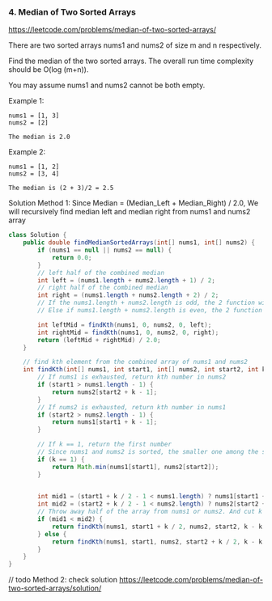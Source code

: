 ### 4. Median of Two Sorted Arrays

https://leetcode.com/problems/median-of-two-sorted-arrays/

There are two sorted arrays nums1 and nums2 of size m and n respectively.

Find the median of the two sorted arrays. The overall run time complexity should be O(log (m+n)).

You may assume nums1 and nums2 cannot be both empty.

Example 1:
```
nums1 = [1, 3]
nums2 = [2]

The median is 2.0
```
Example 2:
```
nums1 = [1, 2]
nums2 = [3, 4]

The median is (2 + 3)/2 = 2.5
```

Solution
Method 1: Since Median = (Median_Left + Median_Right) / 2.0, We will recursively find median left and median right from nums1 and nums2 array

```java
class Solution {
    public double findMedianSortedArrays(int[] nums1, int[] nums2) {
        if (nums1 == null || nums2 == null) {
            return 0.0;
        }
        // left half of the combined median
        int left = (nums1.length + nums2.length + 1) / 2;
        // right half of the combined median
        int right = (nums1.length + nums2.length + 2) / 2;
        // If the nums1.length + nums2.length is odd, the 2 function will return the same number
        // Else if nums1.length + nums2.length is even, the 2 function will return the left number and right number that make up a median

        int leftMid = findKth(nums1, 0, nums2, 0, left);
        int rightMid = findKth(nums1, 0, nums2, 0, right);
        return (leftMid + rightMid) / 2.0;
    }

    // find kth element from the combined array of nums1 and nums2
    int findKth(int[] nums1, int start1, int[] nums2, int start2, int k) {
        // If nums1 is exhausted, return kth number in nums2
        if (start1 > nums1.length - 1) {
            return nums2[start2 + k - 1];
        }
        // If nums2 is exhausted, return kth number in nums1
        if (start2 > nums2.length - 1) {
            return nums1[start1 + k - 1];
        }

        // If k == 1, return the first number
        // Since nums1 and nums2 is sorted, the smaller one among the start point of nums1 and nums2 is the first one
        if (k == 1) {
            return Math.min(nums1[start1], nums2[start2]);
        }

        
        int mid1 = (start1 + k / 2 - 1 < nums1.length) ? nums1[start1 + k / 2 - 1] : Integer.MAX_VALUE;
        int mid2 = (start2 + k / 2 - 1 < nums2.length) ? nums2[start2 + k / 2 - 1] : Integer.MAX_VALUE;
        // Throw away half of the array from nums1 or nums2. And cut k in half
        if (mid1 < mid2) {
            return findKth(nums1, start1 + k / 2, nums2, start2, k - k / 2);
        } else {
            return findKth(nums1, start1, nums2, start2 + k / 2, k - k / 2);
        }
    }
}
```
// todo
Method 2: check solution
https://leetcode.com/problems/median-of-two-sorted-arrays/solution/

